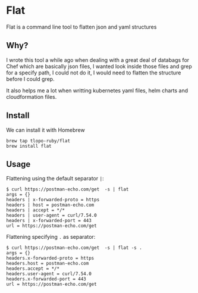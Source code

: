 # Flat

Flat is a command line tool to flatten json and yaml structures

## Why? 

I wrote this tool a while ago when dealing with a great deal of databags for Chef which are basically json files,  I wanted look inside those files and grep for a specify path, I could not do it, I would need to flatten the structure before I could grep. 

It also helps me  a lot when writting kubernetes yaml files, helm charts and cloudformation files. 

## Install

We can install it with Homebrew 

```
brew tap tlopo-ruby/flat
brew install flat
```

## Usage 

Flattening using the default separator ` | `: 
```
$ curl https://postman-echo.com/get  -s | flat
args = {}
headers | x-forwarded-proto = https
headers | host = postman-echo.com
headers | accept = */*
headers | user-agent = curl/7.54.0
headers | x-forwarded-port = 443
url = https://postman-echo.com/get
```

Flattening specifying `.` as separator: 

```
$ curl https://postman-echo.com/get  -s | flat -s .
args = {}
headers.x-forwarded-proto = https
headers.host = postman-echo.com
headers.accept = */*
headers.user-agent = curl/7.54.0
headers.x-forwarded-port = 443
url = https://postman-echo.com/get
```
